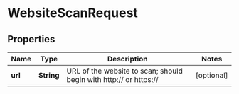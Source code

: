 
# WebsiteScanRequest

## Properties
Name | Type | Description | Notes
------------ | ------------- | ------------- | -------------
**url** | **String** | URL of the website to scan; should begin with http:// or https:// |  [optional]



